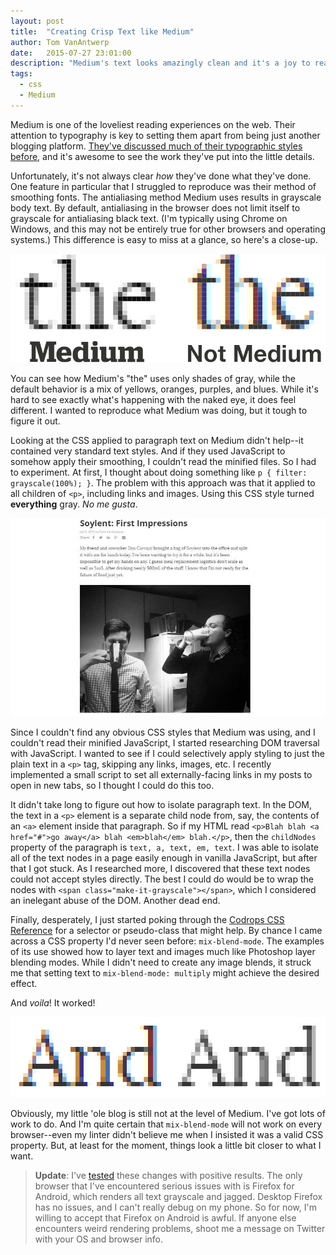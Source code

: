 ```yaml
---
layout: post
title:  "Creating Crisp Text like Medium"
author: Tom VanAntwerp
date:   2015-07-27 23:01:00
description: "Medium's text looks amazingly clean and it's a joy to read. Here's how I'm replicating it."
tags:
  - css
  - Medium
---
```

Medium is one of the loveliest reading experiences on the web. Their attention to typography is key to setting them apart from being just another blogging platform. [They've discussed much of their typographic styles before](https://medium.com/@mwichary/death-to-typewriters-ii-making-type-read-well-and-look-good-3874159e515a), and it's awesome to see the work they've put into the little details.

Unfortunately, it's not always clear *how* they've done what they've done. One feature in particular that I struggled to reproduce was their method of smoothing fonts. The antialiasing method Medium uses results in grayscale body text. By default, antialiasing in the browser does not limit itself to grayscale for antialiasing black text. (I'm typically using Chrome on Windows, and this may not be entirely true for other browsers and operating systems.) This difference is easy to miss at a glance, so here's a close-up.

![Medium's grayscale antialiasing versus default behavior.](/images/medium-text-comparison.png)

You can see how Medium's "the" uses only shades of gray, while the default behavior is a mix of yellows, oranges, purples, and blues. While it's hard to see exactly what's happening with the naked eye, it does feel different. I wanted to reproduce what Medium was doing, but it tough to figure it out.

Looking at the CSS applied to paragraph text on Medium didn't help--it contained very standard text styles. And if they used JavaScript to somehow apply their smoothing, I couldn't read the minified files. So I had to experiment. At first, I thought about doing something like `p { filter: grayscale(100%); }`. The problem with this approach was that it applied to all children of `<p>`, including links and images. Using this CSS style turned **everything** gray. *No me gusta*.

![Everything is gray. Oops.](/images/grayscale-blog.jpg)

Since I couldn't find any obvious CSS styles that Medium was using, and I couldn't read their minified JavaScript, I started researching DOM traversal with JavaScript.  I wanted to see if I could selectively apply styling to just the plain text in a `<p>` tag, skipping any links, images, etc. I recently implemented a small script to set all externally-facing links in my posts to open in new tabs, so I thought I could do this too.

It didn't take long to figure out how to isolate paragraph text. In the DOM, the text in a `<p>` element is a separate child node from, say, the contents of an `<a>` element inside that paragraph. So if my HTML read `<p>Blah blah <a href="#">go away</a> blah <em>blah</em> blah.</p>`, then the `childNodes` property of the paragraph is `text, a, text, em, text`. I was able to isolate all of the text nodes in a page easily enough in vanilla JavaScript, but after that I got stuck. As I researched more, I discovered that these text nodes could not accept styles directly. The best I could do would be to wrap the nodes with `<span class="make-it-grayscale"></span>`, which I considered an inelegant abuse of the DOM. Another dead end.

Finally, desperately, I just started poking through the [Codrops CSS Reference](http://tympanus.net/codrops/css_reference/) for a selector or pseudo-class that might help. By chance I came across a CSS property I'd never seen before: `mix-blend-mode`. The examples of its use showed how to layer text and images much like Photoshop layer blending modes. While I didn't need to create any image blends, it struck me that setting text to `mix-blend-mode: multiply` might achieve the desired effect.

And *voila*! It worked!

![Old vs New Text on my Blog](/images/tva-grayscale-text.png)

Obviously, my little 'ole blog is still not at the level of Medium. I've got lots of work to do. And I'm quite certain that `mix-blend-mode` will not work on every browser--even my linter didn't believe me when I insisted it was a valid CSS property. But, at least for the moment, things look a little bit closer to what I want.

> **Update**: I've [tested](https://www.browserstack.com/screenshots) these changes with positive results. The only browser that I've encountered serious issues with is Firefox for Android, which renders all text grayscale and jagged. Desktop Firefox has no issues, and I can't really debug on my phone. So for now, I'm willing to accept that Firefox on Android is awful. If anyone else encounters weird rendering problems, shoot me a message on Twitter with your OS and browser info.
